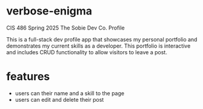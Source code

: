 # verbose-enigma

CIS 486 Spring 2025 The Sobie Dev Co. Profile

This is a full-stack dev profile app that showcases my personal portfolio and demonstrates my current skills as a developer. This portfolio is interactive and includes CRUD functionality to allow visitors to leave a post. 

# features
- users can their name and a skill to the page
- users can edit and delete their post
